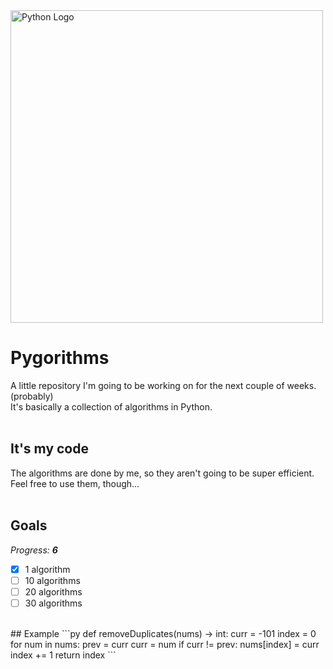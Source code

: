 <img src="https://upload.wikimedia.org/wikipedia/commons/thumb/f/f8/Python_logo_and_wordmark.svg/2560px-Python_logo_and_wordmark.svg.png" alt="Python Logo" width="500"/>  
  
# Pygorithms
A little repository I'm going to be working on for the next couple of weeks. (probably)  
It's basically a collection of algorithms in Python.  
<br>
## It's my code
The algorithms are done by me, so they aren't going to be super efficient.  
Feel free to use them, though...  
<br>
## Goals
<i>Progress: <b>6</b></i>  
- [x] 1 algorithm  
- [ ] 10 algorithms  
- [ ] 20 algorithms  
- [ ] 30 algorithms  
<br>
## Example
```py
def removeDuplicates(nums) -> int:
    curr = -101
    index = 0
    for num in nums:
        prev = curr
        curr = num
        if curr != prev:
            nums[index] = curr
            index += 1
    return index
```
